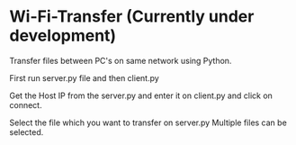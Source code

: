 # Wi-Fi-Transfer (Currently under development)

Transfer files between PC's on same network using Python.

First run server.py file and then client.py

Get the Host IP from the server.py and enter it on client.py and click on connect.

Select the file which you want to transfer on server.py
Multiple files can be selected.
